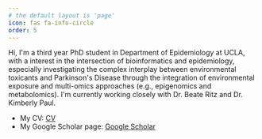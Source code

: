 ```yaml
---
# the default layout is 'page'
icon: fas fa-info-circle
order: 5
---
```


Hi, I'm a third year PhD student in Department of Epidemiology at UCLA, with a interest in the intersection of bioinformatics and epidemiology, especially investigating the complex interplay between environmental toxicants and Parkinson's Disease through the integration of environmental exposure and multi-omics approaches (e.g., epigenomics and metabolomics). I'm currently working closely with Dr. Beate Ritz and Dr. Kimberly Paul.

  - My CV: [CV]({{ivangong24.github.io}}/assets/files/cv.pdf)
  - My Google Scholar page: [Google Scholar](https://scholar.google.com/citations?user=3ro-gOIAAAAJ&hl=en)
